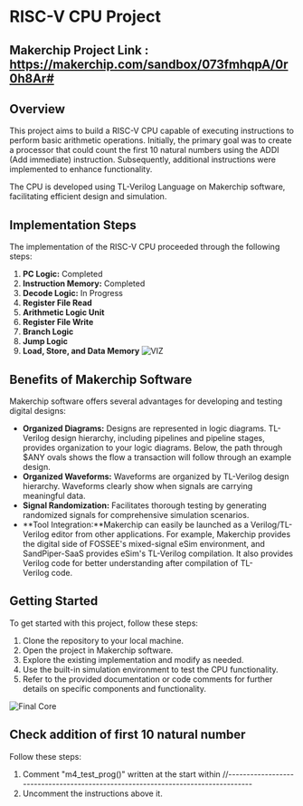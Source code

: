 # RISC-V CPU Project

## Makerchip Project Link : https://makerchip.com/sandbox/073fmhqpA/0r0h8Ar#

## Overview

This project aims to build a RISC-V CPU capable of executing instructions to perform basic arithmetic operations. Initially, the primary goal was to create a processor that could count the first 10 natural numbers using the ADDI (Add immediate) instruction. Subsequently, additional instructions were implemented to enhance functionality.

The CPU is developed using TL-Verilog Language on Makerchip software, facilitating efficient design and simulation.

## Implementation Steps

The implementation of the RISC-V CPU proceeded through the following steps:

1. **PC Logic:** Completed
2. **Instruction Memory:** Completed
3. **Decode Logic:** In Progress
4. **Register File Read**
5. **Arithmetic Logic Unit**
6. **Register File Write**
7. **Branch Logic**
8. **Jump Logic**
9. **Load, Store, and Data Memory**
![VIZ](LF_VIZ.png)

## Benefits of Makerchip Software

Makerchip software offers several advantages for developing and testing digital designs:

- **Organized Diagrams:** Designs are represented in logic diagrams. TL-Verilog design hierarchy, including pipelines and pipeline stages, provides organization to your logic diagrams. Below, the path through $ANY ovals shows the flow a transaction will follow through an example design.
- **Organized Waveforms:** Waveforms are organized by TL-Verilog design hierarchy. Waveforms clearly show when signals are carrying meaningful data.
- **Signal Randomization:** Facilitates thorough testing by generating randomized signals for comprehensive simulation scenarios.
- **Tool Integration:**Makerchip can easily be launched as a Verilog/TL-Verilog editor from other applications. For example, Makerchip provides the digital side of FOSSEE's mixed-signal eSim environment, and SandPiper-SaaS provides eSim's TL-Verilog compilation. It also provides Verilog code for better understanding after compilation of TL-Verilog code.

## Getting Started

To get started with this project, follow these steps:

1. Clone the repository to your local machine.
2. Open the project in Makerchip software.
3. Explore the existing implementation and modify as needed.
4. Use the built-in simulation environment to test the CPU functionality.
5. Refer to the provided documentation or code comments for further details on specific components and functionality.

![Final Core](lib/riscv.svg)


## Check addition of first 10 natural number

Follow these steps:

1. Comment "m4_test_prog()" written at the start within //---------------------------------------------------------------------------------
2. Uncomment the instructions above it.